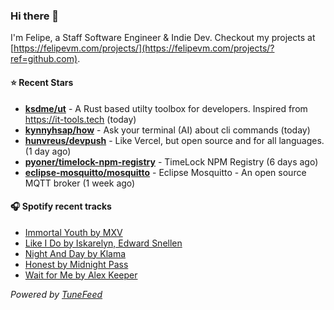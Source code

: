 ### Hi there 👋

I'm Felipe, a Staff Software Engineer & Indie Dev. Checkout my projects at [https://felipevm.com/projects/](https://felipevm.com/projects/?ref=github.com).

#### ⭐ Recent Stars
- **[ksdme/ut](https://github.com/ksdme/ut)** - A Rust based utilty toolbox for developers. Inspired from https://it-tools.tech (today)
- **[kynnyhsap/how](https://github.com/kynnyhsap/how)** - Ask your terminal (AI) about cli commands (today)
- **[hunvreus/devpush](https://github.com/hunvreus/devpush)** - Like Vercel, but open source and for all languages. (1 day ago)
- **[pyoner/timelock-npm-registry](https://github.com/pyoner/timelock-npm-registry)** - TimeLock NPM Registry (6 days ago)
- **[eclipse-mosquitto/mosquitto](https://github.com/eclipse-mosquitto/mosquitto)** - Eclipse Mosquitto - An open source MQTT broker (1 week ago)

#### 🎧 Spotify recent tracks
- [Immortal Youth by MXV](https://open.spotify.com/track/19SjaY6rnyjzQf3wMIsQxL)
- [Like I Do by Iskarelyn, Edward Snellen](https://open.spotify.com/track/3O9Bqcv0H1onhXZvsJIQow)
- [Night And Day by Klama](https://open.spotify.com/track/6WhI5UTTCJgdPwe6ewUck0)
- [Honest by Midnight Pass](https://open.spotify.com/track/3iHfTiU67hOErucVUmCQ7i)
- [Wait for Me by Alex Keeper](https://open.spotify.com/track/7941WO5pIHH86RyLRc7asK)

_Powered by [TuneFeed](https://tunefeed.app?ref=github.com)_
